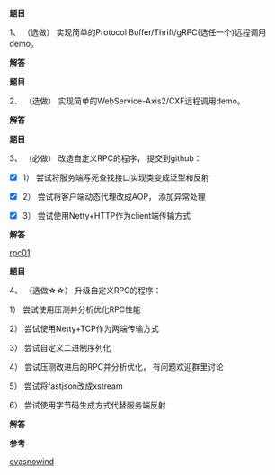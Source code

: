 **题目**

1、 （选做） 实现简单的Protocol Buffer/Thrift/gRPC(选任一个)远程调用demo。

**解答**

**题目**

2、 （选做） 实现简单的WebService-Axis2/CXF远程调用demo。

**解答**

**题目**

3、 （必做） 改造自定义RPC的程序， 提交到github：

- [x] 1） 尝试将服务端写死查找接口实现类变成泛型和反射

- [x] 2） 尝试将客户端动态代理改成AOP， 添加异常处理

- [x] 3） 尝试使用Netty+HTTP作为client端传输方式

**解答**

[rpc01](https://github.com/Rookie45/JAVA-000/tree/main/Week_09/rpc01)

**题目**

4、 （选做☆☆） 升级自定义RPC的程序：

1） 尝试使用压测并分析优化RPC性能

2） 尝试使用Netty+TCP作为两端传输方式

3） 尝试自定义二进制序列化

4） 尝试压测改进后的RPC并分析优化， 有问题欢迎群里讨论

5） 尝试将fastjson改成xstream

6） 尝试使用字节码生成方式代替服务端反射  

**解答**






**参考**

[evasnowind](https://github.com/evasnowind/JAVA-000)
